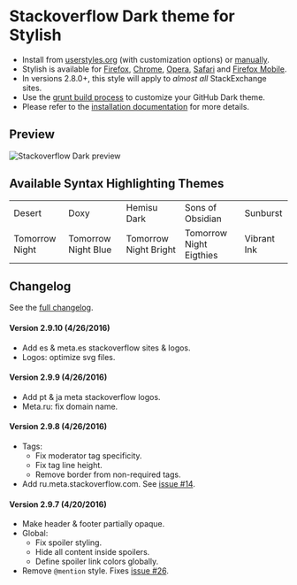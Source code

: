 # Stackoverflow Dark theme for Stylish
- Install from [userstyles.org](http://userstyles.org/styles/35345) (with customization options) or [manually](https://raw.githubusercontent.com/StylishThemes/Stackoverflow-Dark/master/stackoverflow-dark.css).
- Stylish is available for [Firefox](https://addons.mozilla.org/en-US/firefox/addon/2108/), [Chrome](https://chrome.google.com/extensions/detail/fjnbnpbmkenffdnngjfgmeleoegfcffe), [Opera](https://addons.opera.com/en/extensions/details/stylish/), [Safari](http://sobolev.us/stylish/) and [Firefox Mobile](https://addons.mozilla.org/en-US/firefox/addon/2108/).
- In versions 2.8.0+, this style will apply to *almost all* StackExchange sites.
- Use the [grunt build process](https://github.com/StylishThemes/StackOverflow-Dark/wiki/Build) to customize your GitHub Dark theme.
- Please refer to the [installation documentation](https://github.com/StylishThemes/StackOverflow-Dark/wiki/Install) for more details.

## Preview

![Stackoverflow Dark preview](http://StylishThemes.github.com/StackOverflow-Dark/images/screenshots/after.png)

## Available Syntax Highlighting Themes

|                |                      |                       |                         |             |
|----------------|----------------------|-----------------------|-------------------------|-------------|
| Desert         | Doxy                 | Hemisu Dark           | Sons of Obsidian        | Sunburst    |
| Tomorrow Night | Tomorrow Night Blue  | Tomorrow Night Bright | Tomorrow Night Eigthies | Vibrant Ink |

## Changelog

See the [full changelog](https://github.com/StylishThemes/Stackoverflow-Dark/wiki).

#### Version 2.9.10 (4/26/2016)

* Add es & meta.es stackoverflow sites & logos.
* Logos: optimize svg files.

#### Version 2.9.9 (4/26/2016)

* Add pt & ja meta stackoverflow logos.
* Meta.ru: fix domain name.

#### Version 2.9.8 (4/26/2016)

* Tags:
  * Fix moderator tag specificity.
  * Fix tag line height.
  * Remove border from non-required tags.
* Add ru.meta.stackoverflow.com. See [issue #14](https://github.com/StylishThemes/StackOverflow-Dark/issues/14).

#### Version 2.9.7 (4/20/2016)

* Make header & footer partially opaque.
* Global:
  * Fix spoiler styling.
  * Hide all content inside spoilers.
  * Define spoiler link colors globally.
* Remove `@mention` style. Fixes [issue #26](https://github.com/StylishThemes/StackOverflow-Dark/issues/26).
